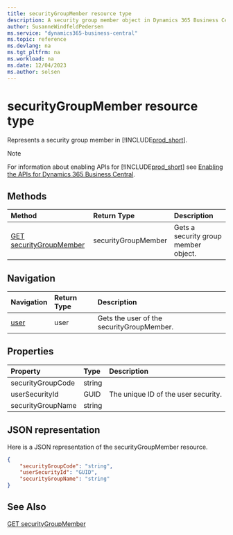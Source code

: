 ```yaml
---
title: securityGroupMember resource type
description: A security group member object in Dynamics 365 Business Central.
author: SusanneWindfeldPedersen
ms.service: "dynamics365-business-central"
ms.topic: reference
ms.devlang: na
ms.tgt_pltfrm: na
ms.workload: na
ms.date: 12/04/2023
ms.author: solsen
---
```


# securityGroupMember resource type

<!-- START>DO_NOT_EDIT -->
<!-- IMPORTANT:Do not edit any of the content between here and the END>DO_NOT_EDIT. -->
Represents a security group member in [!INCLUDE[prod_short](../../../includes/prod_short.md)].

> [!NOTE]
> For information about enabling APIs for [!INCLUDE[prod_short](../../../includes/prod_short.md)] see [Enabling the APIs for Dynamics 365 Business Central](../enabling-apis-for-dynamics-nav.md).

## Methods

| Method | Return Type|Description |
|:--------------------|:-----------|:-------------------------|
|[GET securityGroupMember](../api/dynamics_securitygroupmember_get.md)|securityGroupMember|Gets a security group member object.|


## Navigation

| Navigation |Return Type| Description |
|:----------|:----------|:-----------------|
|[user](dynamics_user.md)|user |Gets the user of the securityGroupMember.|

## Properties

| Property           | Type   |Description     |
|:-------------------|:-------|:---------------|
|securityGroupCode|string||
|userSecurityId|GUID|The unique ID of the user security.|
|securityGroupName|string||

## JSON representation

Here is a JSON representation of the securityGroupMember resource.


```json
{
    "securityGroupCode": "string",
    "userSecurityId": "GUID",
    "securityGroupName": "string"
}
```
<!-- IMPORTANT: END>DO_NOT_EDIT -->

## See Also
[GET securityGroupMember](../api/dynamics_securitygroupmember_get.md)
